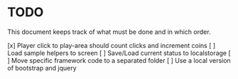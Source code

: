 # TODO

This document keeps track of what must be done and in which order.

[x] Player click to play-area should count clicks and increment coins
[ ] Load sample helpers to screen
[ ] Save/Load current status to localstorage
[ ] Move specific framework code to a separated folder
[ ] Use a local version of bootstrap and jquery
